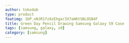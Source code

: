 ```yaml
---
author: tokodab
type: product
featimg: 1bP_oNJR1fz8zEhgar3X7aH6tSNLOSB4F
title: Green Day Pencil Drawing Samsung Galaxy S9 Case
tags: [samsung, galaxy, s9]
category: [samsung]
---
```

